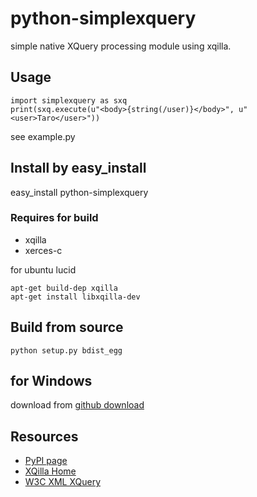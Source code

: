 # python-simplexquery

simple native XQuery processing module using xqilla.

## Usage

    import simplexquery as sxq
    print(sxq.execute(u"<body>{string(/user)}</body>", u"<user>Taro</user>"))

see example.py

## Install by easy_install

   easy_install python-simplexquery

### Requires for build

- xqilla
- xerces-c

for ubuntu lucid

    apt-get build-dep xqilla
    apt-get install libxqilla-dev

## Build from source

    python setup.py bdist_egg

## for Windows

download from [github download](http://github.com/bellbind/python-simplexquery/downloads)

## Resources

- [PyPI page](http://pypi.python.org/pypi/python-simplexquery)
- [XQilla Home](http://xqilla.sourceforge.net/HomePage)
- [W3C XML XQuery](http://www.w3.org/XML/Query/)
